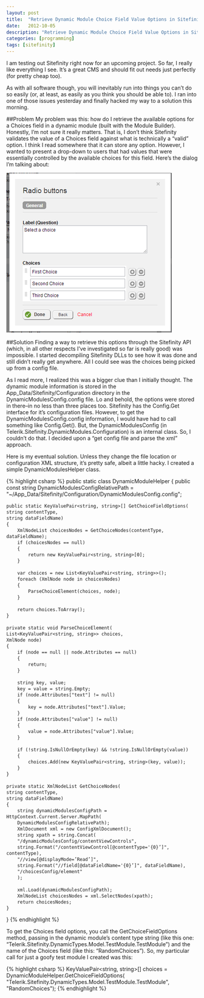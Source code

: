 ```yaml
---
layout: post
title:  "Retrieve Dynamic Module Choice Field Value Options in Sitefinity"
date:   2012-10-05
description: "Retrieve Dynamic Module Choice Field Value Options in Sitefinity"
categories: [programming]
tags: [sitefinity]
---
```

I am testing out Sitefinity right now for an upcoming project. So far, I really like everything I see. It’s a great CMS and should fit out needs just perfectly (for pretty cheap too).

As with all software though, you will inevitably run into things you can’t do so easily (or, at least, as easily as you think you should be able to). I ran into one of those issues yesterday and finally hacked my way to a solution this morning.

##Problem
My problem was this: how do I retrieve the available options for a Choices field in a dynamic module (built with the Module Builder). Honestly, I’m not sure it really matters. That is, I don’t think Sitefinity validates the value of a Choices field against what is technically a “valid” option. I think I read somewhere that it can store any option. However, I wanted to present a drop-down to users that had values that were essentially controlled by the available choices for this field. Here’s the dialog I’m talking about:

![Choices field choice options](/public/images/2012-10-05-retrieve-dynamic-module-choice-field-value-options-in-sitefinity/choices_dialog.png)

##Solution
Finding a way to retrieve this options through the Sitefinity API (which, in all other respects I’ve investigated so far is really good) was impossible. I started decompiling Sitefinity DLLs to see how it was done and still didn’t really get anywhere. All I could see was the choices being picked up from a config file.

As I read more, I realized this was a bigger clue than I initially thought. The dynamic module information is stored in the App_Data/Sitefinity/Configuration directory in the DynamicModulesConfig.config file. Lo and behold, the options were stored in there–in no less than three places too. Sitefinity has the Config.Get interface for it’s configuration files. However, to get the DynamicModulesConfig.config information, I would have had to call something like Config.Get(). But, the DynamicModulesConfig (in Telerik.Sitefinity.DynamicModules.Configuration) is an internal class. So, I couldn’t do that. I decided upon a “get config file and parse the xml” approach.

Here is my eventual solution. Unless they change the file location or configuration XML structure, it’s pretty safe, albeit a little hacky. I created a simple DynamicModulesHelper class.

{% highlight csharp %}
public static class DynamicModuleHelper
{
    public const string DynamicModulesConfigRelativePath =
    "~/App_Data/Sitefinity/Configuration/DynamicModulesConfig.config";

    public static KeyValuePair<string, string>[] GetChoiceFieldOptions(
    string contentType,
    string dataFieldName)
    {
        XmlNodeList choicesNodes = GetChoiceNodes(contentType, dataFieldName);
        if (choicesNodes == null)
        {
            return new KeyValuePair<string, string>[0];
        }

        var choices = new List<KeyValuePair<string, string>>();
        foreach (XmlNode node in choicesNodes)
        {
            ParseChoiceElement(choices, node);
        }

        return choices.ToArray();
    }

    private static void ParseChoiceElement(
    List<KeyValuePair<string, string>> choices,
    XmlNode node)
    {
        if (node == null || node.Attributes == null)
        {
            return;
        }

        string key, value;
        key = value = string.Empty;
        if (node.Attributes["text"] != null)
        {
            key = node.Attributes["text"].Value;
        }
        if (node.Attributes["value"] != null)
        {
            value = node.Attributes["value"].Value;
        }

        if (!string.IsNullOrEmpty(key) && !string.IsNullOrEmpty(value))
        {
            choices.Add(new KeyValuePair<string, string>(key, value));
        }
    }

    private static XmlNodeList GetChoiceNodes(
    string contentType,
    string dataFieldName)
    {
        string dynamicModulesConfigPath = HttpContext.Current.Server.MapPath(
        DynamicModulesConfigRelativePath);
        XmlDocument xml = new ConfigXmlDocument();
        string xpath = string.Concat(
        "/dynamicModulesConfig/contentViewControls",
        string.Format("/contentViewControl[@contentType='{0}’]", contentType),
        "//view[@displayMode=’Read’]",
        string.Format("//field[@dataFieldName='{0}’]", dataFieldName),
        "/choicesConfig/element"
        );

        xml.Load(dynamicModulesConfigPath);
        XmlNodeList choicesNodes = xml.SelectNodes(xpath);
        return choicesNodes;
    }
}
{% endhighlight %}

To get the Choices field options, you call the GetChoiceFieldOptions method, passing in the dynamic module’s content type string (like this one: “Telerik.Sitefinity.DynamicTypes.Model.TestModule.TestModule”) and the name of the Choices field (like this: “RandomChoices”). So, my particular call for just a goofy test module I created was this:

{% highlight csharp %}
KeyValuePair<string, string>[] choices = DynamicModuleHelper.GetChoiceFieldOptions(
    "Telerik.Sitefinity.DynamicTypes.Model.TestModule.TestModule",
    "RandomChoices");
{% endhighlight %}
